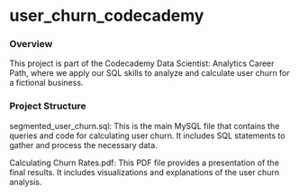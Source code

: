 # user_churn_codecademy

### Overview
This project is part of the Codecademy Data Scientist: Analytics Career Path, where we apply our SQL skills to analyze and calculate user churn for a fictional business.

### Project Structure
segmented_user_churn.sql: This is the main MySQL file that contains the queries and code for calculating user churn. It includes SQL statements to gather and process the necessary data.

Calculating Churn Rates.pdf: This PDF file provides a presentation of the final results. It includes visualizations and explanations of the user churn analysis.
